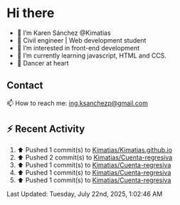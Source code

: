 # Hi there 

- 👋  I’m Karen Sánchez @Kimatias
- 📐 Civil engineer | Web development student
- 👀 I’m interested in front-end development
- 🌱 I’m currently learning javascript, HTML and CCS.
- 💃 Dancer at heart

## Contact 

📫 How to reach me: ing.ksanchezp@gmail.com

## :zap: Recent Activity

<!--RECENT_ACTIVITY:start-->
1. ⬆️ Pushed 1 commit(s) to [Kimatias/Kimatias.github.io](https://github.com/Kimatias/Kimatias.github.io)<br>
2. ⬆️ Pushed 2 commit(s) to [Kimatias/Cuenta-regresiva](https://github.com/Kimatias/Cuenta-regresiva)<br>
3. ⬆️ Pushed 1 commit(s) to [Kimatias/Cuenta-regresiva](https://github.com/Kimatias/Cuenta-regresiva)<br>
4. ⬆️ Pushed 1 commit(s) to [Kimatias/Cuenta-regresiva](https://github.com/Kimatias/Cuenta-regresiva)<br>
5. ⬆️ Pushed 1 commit(s) to [Kimatias/Cuenta-regresiva](https://github.com/Kimatias/Cuenta-regresiva)<br>
<!--RECENT_ACTIVITY:end-->

<!--RECENT_ACTIVITY:last_update-->
Last Updated: Tuesday, July 22nd, 2025, 1:02:46 AM
<!--RECENT_ACTIVITY:last_update_end-->

<!---
Kimatias/Kimatias is a ✨ special ✨ repository because its `README.md` (this file) appears on your GitHub profile.
You can click the Preview link to take a look at your changes.
--->
